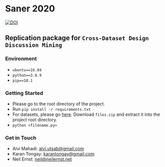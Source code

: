 # Saner 2020
[![DOI](https://zenodo.org/badge/DOI/10.5281/zenodo.3590126.svg)](https://doi.org/10.5281/zenodo.3590126)

## Replication package for `Cross-Dataset Design Discussion Mining`

### Environment
- `ubuntu==16.04`
- `python==3.6.9`
- `pip==18.1`

### Getting Started
- Please go to the root directory of the project.
- Run `pip install -r requirements.txt`
- For datasets, please go [here](https://doi.org/10.5281/zenodo.3590123). Download `files.zip` and extract it into the project root directory. 
- `python <filename.py>`

### Get in Touch
- Alvi Mahadi: alvi.utsab@gmail.com
- Karan Tongay: karantongay@gmail.com
- Neil Ernst: neil@neilernst.net
